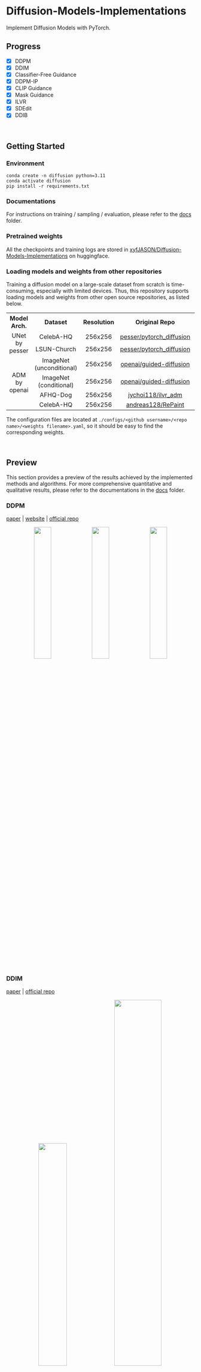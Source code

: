 # Diffusion-Models-Implementations

Implement Diffusion Models with PyTorch.



## Progress

- [x] DDPM
- [x] DDIM
- [x] Classifier-Free Guidance
- [x] DDPM-IP
- [x] CLIP Guidance
- [x] Mask Guidance
- [x] ILVR
- [x] SDEdit
- [x] DDIB

<br/>



## Getting Started

### Environment

```shell
conda create -n diffusion python=3.11
conda activate diffusion
pip install -r requirements.txt
```



### Documentations

For instructions on training / sampling / evaluation, please refer to the [docs](./docs) folder.



### Pretrained weights

All the checkpoints and training logs are stored in [xyfJASON/Diffusion-Models-Implementations](https://huggingface.co/xyfJASON/Diffusion-Models-Implementations/tree/main) on huggingface.



### Loading models and weights from other repositories

Training a diffusion model on a large-scale dataset from scratch is time-consuming, especially with limited devices. Thus, this repository supports loading models and weights from other open source repositories, as listed below.

<table style="text-align: center">
    <tr>
        <th>Model Arch.</th>
        <th>Dataset</th>
        <th>Resolution</th>
        <th>Original Repo</th>
        <th>Config file</th>
    </tr>
    <tr>
        <td rowspan="2">UNet by pesser</td>
        <td>CelebA-HQ</td>
        <td>256x256</td>
        <td><a href="https://github.com/pesser/pytorch_diffusion">pesser/pytorch_diffusion</a></td>
        <td><a href="./configs/pesser/pytorch_diffusion/ema_diffusion_celebahq_model-560000.yaml">config</a></td>
    </tr>
    <tr>
        <td>LSUN-Church</td>
        <td>256x256</td>
        <td><a href="https://github.com/pesser/pytorch_diffusion">pesser/pytorch_diffusion</a></td>
        <td><a href="./configs/pesser/pytorch_diffusion/ema_diffusion_lsun_church_model-4432000.yaml">config</a></td>
    </tr>
    <tr>
        <td rowspan="4">ADM by openai</td>
        <td>ImageNet (unconditional)</td>
        <td>256x256</td>
        <td><a href="https://github.com/openai/guided-diffusion">openai/guided-diffusion</a></td>
        <td><a href="./configs/openai/guided-diffusion/256x256_diffusion_uncond.yaml">config</a></td>
    </tr>
    <tr>
        <td>ImageNet (conditional)</td>
        <td>256x256</td>
        <td><a href="https://github.com/openai/guided-diffusion">openai/guided-diffusion</a></td>
        <td><a href="./configs/openai/guided-diffusion/256x256_diffusion.yaml">config</a></td>
    </tr>
    <tr>
        <td>AFHQ-Dog</td>
        <td>256x256</td>
        <td><a href="https://github.com/jychoi118/ilvr_adm">jychoi118/ilvr_adm</a></td>
        <td><a href="./configs/jychoi118/ilvr_adm/afhqdog_p2.yaml">config</a></td>
    </tr>
    <tr>
        <td>CelebA-HQ</td>
        <td>256x256</td>
        <td><a href="https://github.com/andreas128/RePaint">andreas128/RePaint</a></td>
        <td><a href="./configs/andreas128/RePaint/celebahq_256_250000.yaml">config</a></td>
    </tr>
</table>

The configuration files are located at `./configs/<github username>/<repo name>/<weights filename>.yaml`, so it should be easy to find the corresponding weights.

<br/>



## Preview

This section provides a preview of the results achieved by the implemented methods and algorithms. For more comprehensive quantitative and qualitative results, please refer to the documentations in the [docs](./docs) folder.



### DDPM

[paper](https://arxiv.org/abs/2006.11239) | [website](https://hojonathanho.github.io/diffusion/) | [official repo](https://github.com/hojonathanho/diffusion)

<p align="center">
  <img src="./assets/ddpm-mnist-random.png" width=30% />
  <img src="./assets/ddpm-cifar10-random.png" width=30% />
  <img src="./assets/ddpm-celebahq-random.png" width=30% />
</p>



### DDIM

[paper](https://arxiv.org/abs/2010.02502) | [official repo](https://github.com/ermongroup/ddim)

<p align="center">
  <img src="./assets/ddim-cifar10.png" width=39% />
  <img src="./assets/ddim-cifar10-interpolate.png" width=50% />
</p>



### Classifier-Free Guidance

[paper](https://arxiv.org/abs/2207.12598)

<p align="center">
  <img src="./assets/classifier-free-cifar10.png" />
</p>



### CLIP Guidance

<p align="center">
  <img src="./assets/clip-guidance-celebahq.png" width=80% />
</p>



### Mask Guidance

[RePaint paper](https://arxiv.org/abs/2201.09865) | [RePaint official repo](https://github.com/andreas128/RePaint)

<p align="center">
  <img src="./assets/mask-guidance-imagenet.png" width=80% />
</p>



### ILVR

[paper](https://arxiv.org/abs/2108.02938) | [official repo](https://github.com/jychoi118/ilvr_adm)

<p align="center">
  <img src="./assets/ilvr-celebahq.png" width=55% />
</p>



### SDEdit

[paper](https://arxiv.org/abs/2108.01073) | [website](https://sde-image-editing.github.io/) | [official repo](https://github.com/ermongroup/SDEdit)

<p align="center">
  <img src="./assets/sdedit.png" width=55% />
</p>



### DDIB

[paper](https://arxiv.org/abs/2203.08382) | [website](https://suxuann.github.io/ddib/) | [official repo](https://github.com/suxuann/ddib)

<p align="center">
  <img src="./assets/ddib-imagenet.png" width=80% />
</p>

<br/>



## Sampling Algorithms: Fidelity-Speed Visualization

I use the same model in all tests, which is trained following the standard DDPM. Thus the comparison depends only on the performance of different sampling algorithms (or SDE/ODE solvers).

<p align="center">
  <img src="./assets/fidelity-speed-visualization.png" width=80% />
</p>

Notes:

- DDPM (fixed-small) is equivalent to DDIM(η=1).
- DDPM (fixed-large) performs better than DDPM (fixed-small) with 1000 steps, but degrades drastically as the number of steps decreases. If you check on the samples from DDPM (fixed-large) (<= 100 steps), you'll find that they still contain noticeable noises.

